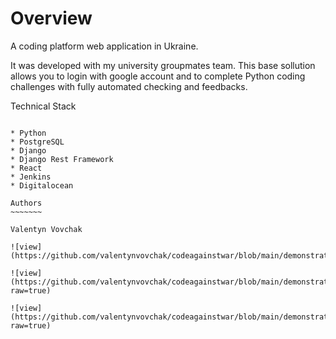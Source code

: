 Overview
========

A coding platform web application in Ukraine.

It was developed with my university groupmates team. This base sollution allows you to login with google account and to complete Python coding challenges with fully automated checking and feedbacks.

Technical Stack
~~~~~~~~~~~~~~~

* Python
* PostgreSQL
* Django
* Django Rest Framework
* React
* Jenkins
* Digitalocean

Authors
~~~~~~~

Valentyn Vovchak

![view](https://github.com/valentynvovchak/codeagainstwar/blob/main/demonstration/1.jpg)

![view](https://github.com/valentynvovchak/codeagainstwar/blob/main/demonstration/2.jpg?raw=true)

![view](https://github.com/valentynvovchak/codeagainstwar/blob/main/demonstration/3.jpg?raw=true)
